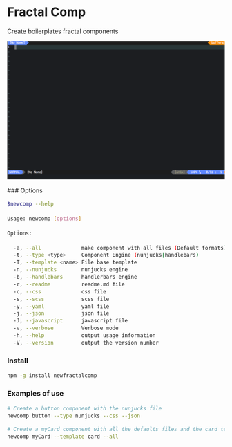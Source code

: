 # Fractal Comp

Create boilerplates fractal components

![vimnewcomp](https://raw.githubusercontent.com/FrancisVega/fractalcomp/master/assets/newcomp-anim.gif)

### Options

```bash
$newcomp --help

Usage: newcomp [options]

Options:

  -a, --all             make component with all files (Default formats)
  -t, --type <type>     Component Engine (nunjucks|handlebars)
  -T, --template <name> File base template
  -n, --nunjucks        nunjucks engine
  -b, --handlebars      handlerbars engine
  -r, --readme          readme.md file
  -c, --css             css file
  -s, --scss            scss file
  -y, --yaml            yaml file
  -j, --json            json file
  -J, --javascript      javascript file
  -v, --verbose         Verbose mode
  -h, --help            output usage information
  -V, --version         output the version number
```

### Install

```bash
npm -g install newfractalcomp
```

### Examples of use

```bash
# Create a button component with the nunjucks file
newcomp button --type nunjucks --css --json
```

```bash
# Create a myCard component with all the defaults files and the card template
newcomp myCard --template card --all
```
